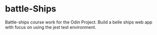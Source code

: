 # battle-Ships
Battle-ships course work for the Odin Project. Build a belle ships web app with focus on using the jest test environment. 
